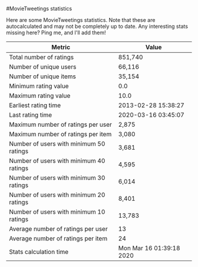 #MovieTweetings statistics

Here are some MovieTweetings statistics. Note that these are autocalculated and may not be completely up to date. Any interesting stats missing here? Ping me, and I'll add them!

Metric | Value
--- | ---
Total number of ratings                 | 851,740
Number of unique users                  | 66,116
Number of unique items                  | 35,154
Minimum rating value                    | 0.0
Maximum rating value                    | 10.0
Earliest rating time                    | 2013-02-28 15:38:27
Last rating time                        | 2020-03-16 03:45:07
Maximum number of ratings per user      | 2,875
Maximum number of ratings per item      | 3,080
Number of users with minimum 50 ratings | 3,681
Number of users with minimum 40 ratings | 4,595
Number of users with minimum 30 ratings | 6,014
Number of users with minimum 20 ratings | 8,401
Number of users with minimum 10 ratings | 13,783
Average number of ratings per user      | 13
Average number of ratings per item      | 24
Stats calculation time                  | Mon Mar 16 01:39:18 2020

